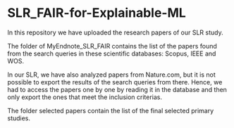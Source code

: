 # SLR_FAIR-for-Explainable-ML
In this repository we have uploaded the research papers of our SLR study.

The folder of MyEndnote_SLR_FAIR contains the list of the papers found from the search queries in these scientific databases: Scopus, IEEE and WOS. 

In our SLR, we have also analyzed papers from Nature.com, but it is not possible to export the results of the search queries from there.
Hence, we had to access the papers one by one by reading it in the database and then only export the ones that meet the inclusion criterias.

The folder selected papers contain the list of the final selected primary studies.
